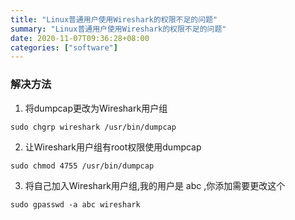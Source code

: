 ```yaml
---
title: "Linux普通用户使用Wireshark的权限不足的问题"
summary: "Linux普通用户使用Wireshark的权限不足的问题"
date: 2020-11-07T09:36:28+08:00
categories: ["software"]
---
```


### 解决方法

1. 将dumpcap更改为Wireshark用户组
```
sudo chgrp wireshark /usr/bin/dumpcap
```

2. 让Wireshark用户组有root权限使用dumpcap
```
sudo chmod 4755 /usr/bin/dumpcap
```

3. 将自己加入Wireshark用户组,我的用户是 abc ,你添加需要更改这个
```
sudo gpasswd -a abc wireshark
```